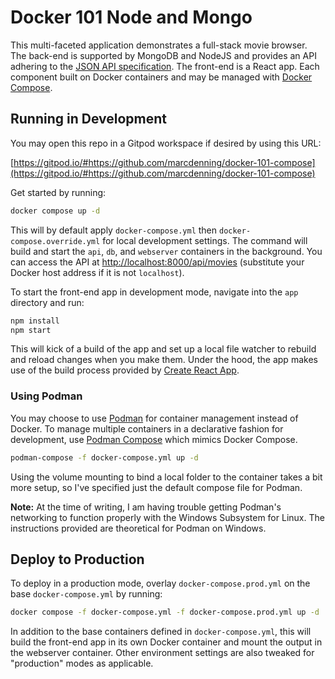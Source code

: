# Docker 101 Node and Mongo

This multi-faceted application demonstrates a full-stack movie browser.
The back-end is supported by MongoDB and NodeJS and provides an API adhering to the [JSON API specification](http://jsonapi.org/).
The front-end is a React app. 
Each component built on Docker containers and may be managed with [Docker Compose](https://docs.docker.com/compose/overview/).

## Running in Development

You may open this repo in a Gitpod workspace if desired by using this URL:

[https://gitpod.io/#https://github.com/marcdenning/docker-101-compose](https://gitpod.io/#https://github.com/marcdenning/docker-101-compose)

Get started by running:

```sh
docker compose up -d
```

This will by default apply `docker-compose.yml` then `docker-compose.override.yml` for local development settings. 
The command will build and start the `api`, `db`, and `webserver` containers in the background.
You can access the API at [http://localhost:8000/api/movies](http://localhost:8000/api/movies) (substitute your Docker host address if it is not `localhost`).

To start the front-end app in development mode, navigate into the `app` directory and run:

```sh
npm install
npm start
```

This will kick of a build of the app and set up a local file watcher to rebuild and reload changes when you make them.
Under the hood, the app makes use of the build process provided by
[Create React App](https://github.com/facebookincubator/create-react-app).

### Using Podman

You may choose to use [Podman](https://podman.io/) for container management instead of Docker.
To manage multiple containers in a declarative fashion for development, use [Podman Compose](https://github.com/containers/podman-compose) which mimics Docker Compose.

```sh
podman-compose -f docker-compose.yml up -d
```
Using the volume mounting to bind a local folder to the container takes a bit more setup, so I've specified just the default compose file for Podman.

**Note:** At the time of writing, I am having trouble getting Podman's networking to function properly with the Windows Subsystem for Linux.
The instructions provided are theoretical for Podman on Windows.

## Deploy to Production

To deploy in a production mode, overlay `docker-compose.prod.yml` on the base `docker-compose.yml` by running:

```sh
docker compose -f docker-compose.yml -f docker-compose.prod.yml up -d
```

In addition to the base containers defined in `docker-compose.yml`, this will build the front-end app in its own Docker container and mount the output in the webserver container.
Other environment settings are also tweaked for "production" modes as applicable.
